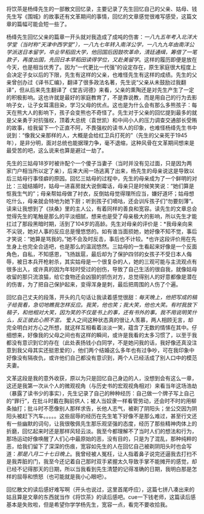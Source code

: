 将饮茶是杨绛先生的一部散文回忆录，主要记录了先生回忆自己的父亲、姑母、钱先生写《围城》的故事还有文革期间的事情，回忆的文章感觉很难写感受，这篇文章的篇幅可能会短一些了。 

杨绛先生回忆父亲的篇章一开头就对我造成了成吨的伤害：*一八九五年考入北洋大学堂（当时称“天津中西学堂”），一八九七年转入南洋公学，一八九九年由南洋公学派送日本留学，卒业早稻田大学，他回国后因鼓吹革命，清廷通缉，筹借了一笔款子，再度出国，先回日本早稻田读得学位，又赴美留学*。这样的履历即便是放在今天，也是相当优秀了。因为“一代更比一代强”的设定存在，原生家庭很大程度上会决定子女以后的下限，先生有这样的父亲，也难怪先生有这样的成绩。先生的父亲曾创办过《译书汇编》，翻译了很多政法名著，先生说“父亲从未鼓励过我翻译”，但从后来先生翻译了《堂吉诃德》来看，父亲的熏陶还是对先生产生了一定的积极影响。这也许就是最好的家庭教育了，不是靠说教，而是用自己的行为去影响子女，让子女耳濡目染，学习父母的优点。这也是为什么会有那么多熊孩子：每天在熊大人的影响下，孩子会变熊也不奇怪了。先生对于父亲的回忆提到最多的就是父亲勇于对抗强权，顶着大总统（袁世凯）和中间小人的压力调查交通部长受贿的故事，给我留下一个正直不阿，不畏强权的读书人的印象，也难怪杨绛先生书中说到：“像我父亲那样的人，大概是会给红卫兵打死的”（先生的父亲死于1945年），是非分明，面对总统也能据理力争，毫不退缩，这种风骨在文革期间想来是最受苦的吧，这么说来也算是避过一劫了。 

先生的三姑母18岁时被许配个一个傻子当妻子（当时并没有见过面，只是因为两家门户相当所以定了亲），后来大闹一场逃离了出来，杨先生的母亲说这是导致以后三姑母行事怪癖的原因。回忆三姑母的过程中，先生的母亲成为了一个鲜明的对比：三姐结婚时，姑母一进喜房就大说倒霉话，母亲只是时候笑笑说：“她们算是怄我生气的”；母亲帮姑母做了衬衣，反倒姑母觉得理所应当，嫌好道坏；姑母想吃什么，母亲就会特地为她下厨；听到孩子们嘀咕，还会训斥孩子们“勿要刻薄”。读来让我想到了《扶桑》里的主人公，有着同样的善良和宽容。读先生的文章总会觉得先生的笔触是那么的平淡细腻，想来也是受了母亲极大的影响，所以先生才能扛过了那段黑暗时期，活到了104岁的高龄。先生对母亲的评价是：*我母亲向来不尖锐，她对人事的反应总是慢悠悠的。如有谁当面损她，她好像不知不觉，事后才笑说：“她算是骂我的。”她不会及时反击，事后也不计较。*也许这段评价用在先生身上也完全合适吧，也是那么的温润悠然。三姑母的一生看起来好像是一个反面角色，自私，不知感恩，飞扬跋扈，最后却为了保护四邻的女孩子不受日本人侮辱，被日本兵开枪射杀，其实姑母是一个很复杂的人，她的三观可能与主流观点有很多出入，或许真的因为年轻时受过的创伤，导致了自己生活的很自我，就像姑母收留的那只流浪猫，给它食物还会凶狠的抓伤对方，总觉得别人的好意都像是潜在的伤害，为了把自己保护起来，变得浑身是刺，最后把周围的人伤了个遍。 

回忆自己丈夫的段落，开头的几句话让我读着感觉很甜：*每天晚上，他把写成的稿子给我看，急切地瞧我怎样反应。我笑，他也笑；我大笑，他也大笑。有时我放下稿子，和他相对大笑，因为笑的不仅是书上的事，还有书外的事。我不用说明笑什么，反正彼此心照不宣。*   爱人之间这种状态真的很让人羡慕，两人相顾无言，却完全明白对方心之所想，就这样互相看着淡淡一笑，蕴含了无数的情愫在其中。仔细想来，好像我的父母之间也有这样的瞬间，或许是我看的太多习惯了，以至于我都没有意识到它的存在（此处表扬钱小白同学，不是她问我的话，我好像还真没注意到我父母其实还挺恩爱的），他们两个结婚这么多年也有过争吵，可在我印象中好像没有隔夜仇，或许他们自己都没有意识到，两个人已经活成了别人口中的模范夫妻。

文革这段是我的意外收获，原以为只是回忆自己身边的人，没想到会有这么一章，这还是我第一次从个人的微观视角（与历史书的宏观视角相对）来看当年这场浩劫（暴露了读书少的事实），先生记录了自己的种种经历：自己做一个牌子写上自己的“罪行”，在批斗时戴在胸前供人；被人当奴隶一样看管劳动，还会时不时的用柳条抽打；批斗时不愿像别人那样求告，长他人志气，被剃了阴阳头；坐公交因为阴阳头被赶下汽车。。。。。这些屈辱的经历在先生笔下好像不是那么难过，甚至行文还有一些幽默的词句，让我很敬佩先生那乐观坚强的态度，经历了那些精神肉体上的折磨，回忆起来时还是那样风轻云淡。我至今都理解不了当时人们的想法和行为，那场运动好像唤醒了人们心中最原始的恶，没有目的，只是为了混乱，那种纯粹的恶，给我们留下了深深的伤痕，宽容如先生的人在回忆自己被剃阴阳头时也会写道：*那是八月二十七日晚上*。我曾经被人冤枉，让人指着鼻子说完还逼我去打扫不是我弄脏的门，我至今还记着自己那时双手紧握太久导致手掌不能摊开的感觉，却已经不记得那天的日期，所以当我看到先生清楚的记得准确的日期，我明白那是怎样的屈辱和愤怒（也可能就是我小心眼吧）。 

回忆散文的读后感好难写啊（开头也说过，这里首尾呼应），这篇七拼八凑出来的姑且算是文章的东西就当作《将饮茶》的读后感吧。cue一下钱老师，这篇读后感基本是失败啦，但是希望你学学杨先生，宽容一点，看完不要收拾我。

